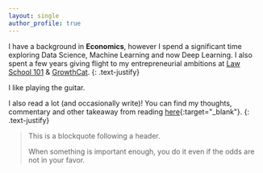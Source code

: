 ```yaml
---
layout: single
author_profile: true
---
```


I have a background in **Economics**, however I spend a significant time exploring Data Science, Machine Learning and now Deep Learning. I also spent a few years giving flight to my entrepreneurial ambitions at [Law School 101](https://www.lawschool101.in/) & [GrowthCat](https://www.growthcat.in/).
{: .text-justify}

I like playing the guitar.

I also read a lot (and occasionally write)! You can find my thoughts, commentary and other takeaway from reading [here](https://www.notion.so/abhishekanirudhan/Books-a3197fdbf12b4cb499bf71a30cc620e0){:target="_blank"}.
{: .text-justify}

> This is a blockquote following a header.
>
> When something is important enough, you do it even if the odds are not in your favor.
